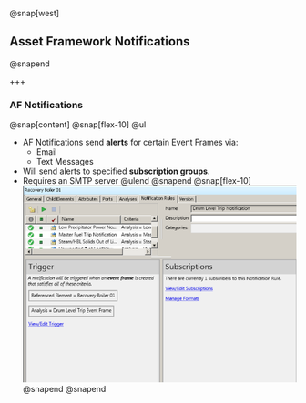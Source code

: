 @snap[west]
## Asset Framework Notifications
@snapend

+++

### AF Notifications
@snap[content]
@snap[flex-10]
@ul[](false)
- AF Notifications send **alerts** for certain Event Frames via:
    - Email
    - Text Messages
- Will send alerts to specified **subscription groups**.
- Requires an SMTP server
@ulend
@snapend
@snap[flex-10]
![](assets\img\pse-notifications.png)
@snapend
@snapend